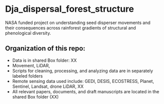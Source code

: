 # Dja_dispersal_forest_structure
NASA funded project on understanding seed disperser movements and their consequences across rainforest gradients of structural and phenological diversity. 

## Organization of this repo:

- Data is in shared Box folder: XX
- Movement, LiDAR, 
- Scripts for cleaning, processing, and analyzing data are in separately labeled folders
- Remote sensing data used include: GEDI, DESIS, ECOSTRESS, Planet, Sentinel, Landsat, drone LiDAR, XX 
- All relevant papers, documents, and draft manuscripts are located in the shared Box folder (XX) 
